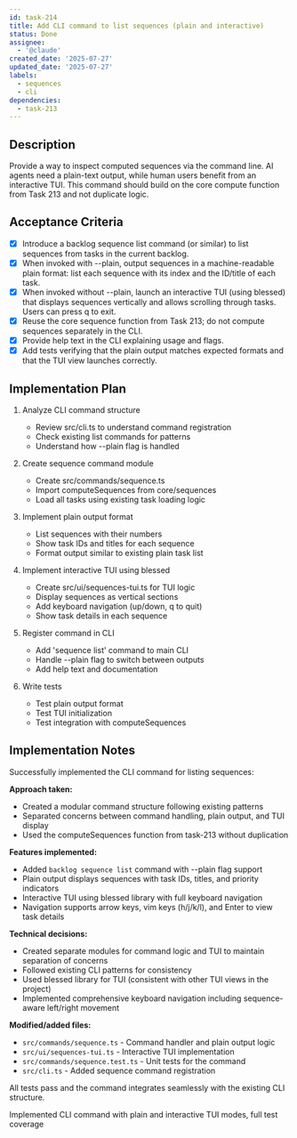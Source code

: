 ```yaml
---
id: task-214
title: Add CLI command to list sequences (plain and interactive)
status: Done
assignee:
  - '@claude'
created_date: '2025-07-27'
updated_date: '2025-07-27'
labels:
  - sequences
  - cli
dependencies:
  - task-213
---
```


## Description

Provide a way to inspect computed sequences via the command line. AI agents need a plain-text output, while human users benefit from an interactive TUI. This command should build on the core compute function from Task 213 and not duplicate logic.

## Acceptance Criteria

- [x] Introduce a backlog sequence list command (or similar) to list sequences from tasks in the current backlog.
- [x] When invoked with --plain, output sequences in a machine-readable plain format: list each sequence with its index and the ID/title of each task.
- [x] When invoked without --plain, launch an interactive TUI (using blessed) that displays sequences vertically and allows scrolling through tasks. Users can press q to exit.
- [x] Reuse the core sequence function from Task 213; do not compute sequences separately in the CLI.
- [x] Provide help text in the CLI explaining usage and flags.
- [x] Add tests verifying that the plain output matches expected formats and that the TUI view launches correctly.

## Implementation Plan

1. Analyze CLI command structure
   - Review src/cli.ts to understand command registration
   - Check existing list commands for patterns
   - Understand how --plain flag is handled

2. Create sequence command module
   - Create src/commands/sequence.ts
   - Import computeSequences from core/sequences
   - Load all tasks using existing task loading logic

3. Implement plain output format
   - List sequences with their numbers
   - Show task IDs and titles for each sequence
   - Format output similar to existing plain task list

4. Implement interactive TUI using blessed
   - Create src/ui/sequences-tui.ts for TUI logic
   - Display sequences as vertical sections
   - Add keyboard navigation (up/down, q to quit)
   - Show task details in each sequence

5. Register command in CLI
   - Add 'sequence list' command to main CLI
   - Handle --plain flag to switch between outputs
   - Add help text and documentation

6. Write tests
   - Test plain output format
   - Test TUI initialization
   - Test integration with computeSequences

## Implementation Notes

Successfully implemented the CLI command for listing sequences:

**Approach taken:**
- Created a modular command structure following existing patterns
- Separated concerns between command handling, plain output, and TUI display
- Used the computeSequences function from task-213 without duplication

**Features implemented:**
- Added `backlog sequence list` command with --plain flag support
- Plain output displays sequences with task IDs, titles, and priority indicators
- Interactive TUI using blessed library with full keyboard navigation
- Navigation supports arrow keys, vim keys (h/j/k/l), and Enter to view task details

**Technical decisions:**
- Created separate modules for command logic and TUI to maintain separation of concerns
- Followed existing CLI patterns for consistency
- Used blessed library for TUI (consistent with other TUI views in the project)
- Implemented comprehensive keyboard navigation including sequence-aware left/right movement

**Modified/added files:**
- `src/commands/sequence.ts` - Command handler and plain output logic
- `src/ui/sequences-tui.ts` - Interactive TUI implementation
- `src/commands/sequence.test.ts` - Unit tests for the command
- `src/cli.ts` - Added sequence command registration

All tests pass and the command integrates seamlessly with the existing CLI structure.

Implemented CLI command with plain and interactive TUI modes, full test coverage
